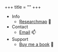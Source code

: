 +++
title = ""
+++

- Info
  - [Researchmap](https://researchmap.jp/7000010542/) 📝
- Contact 
  - [Email](mailto:asanuma.kouki@outlook.com) 📫
- Support
  - [Buy me a book](https://www.buymeacoffee.com/asorbus) 📕
